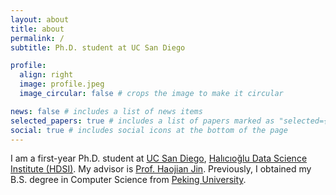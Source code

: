 ```yaml
---
layout: about
title: about
permalink: /
subtitle: Ph.D. student at UC San Diego

profile:
  align: right
  image: profile.jpeg
  image_circular: false # crops the image to make it circular

news: false # includes a list of news items
selected_papers: true # includes a list of papers marked as "selected={true}"
social: true # includes social icons at the bottom of the page
---
```


I am a first-year Ph.D. student at <a href="https://ucsd.edu">UC San Diego</a>, <a href="https://datascience.ucsd.edu/">Halıcıoğlu Data Science Institute (HDSI)</a>. My advisor is  <a href="https://haojianj.in">Prof. Haojian Jin</a>. Previously, I obtained my B.S. degree in Computer Science from <a href="https://english.pku.edu.cn">Peking University</a>.
